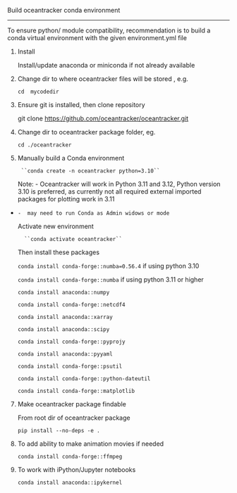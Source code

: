 
Build oceantracker conda environment
________________________________________

To ensure python/ module compatibility, recommendation is to build a conda virtual environment with the given environment.yml file

1. Install 
    
    Install/update anaconda or miniconda if not already available


1. Change dir to where oceantracker files will be stored , e.g. 

    ``cd  mycodedir``

2. Ensure git is installed, then clone repository

    git clone https://github.com/oceantracker/oceantracker.git

3. Change dir to oceantracker package folder, eg.

    ``cd ./oceantracker``

3. Manually build a Conda environment
 

        ``conda create -n oceantracker python=3.10`` 

    Note: - Oceantracker will work in Python 3.11 and 3.12, Python version 3.10 is preferred, as currently  not all required external imported  packages for plotting work in 3.11
-     -  may need to run Conda as Admin widows or mode

    Activate new environment

        ``conda activate oceantracker``
   
   Then install these packages 

   ``conda install conda-forge::numba=0.56.4``  if using python 3.10

   ``conda install conda-forge::numba``  if using python 3.11 or higher
         
   ``conda install anaconda::numpy`` 
 
   ``conda install conda-forge::netcdf4``

   ``conda install anaconda::xarray``     
        
   ``conda install anaconda::scipy``

   ``conda install conda-forge::pyprojy``

   ``conda install anaconda::pyyaml``

   ``conda install conda-forge::psutil``

   ``conda install conda-forge::python-dateutil``

   ``conda install conda-forge::matplotlib``

7. Make oceantracker package findable
   
   From root dir of oceantracker package

   ``pip install --no-deps -e .`` 

8. To add ability to make animation movies if needed

   ``conda install conda-forge::ffmpeg``


9. To work with iPython/Jupyter notebooks

   ``conda install anaconda::ipykernel``
